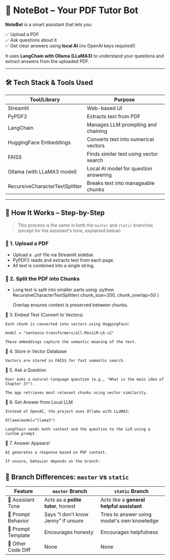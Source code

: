 # 📝 NoteBot – Your PDF Tutor Bot

**NoteBot** is a smart assistant that lets you:

✅ Upload a PDF  
✅ Ask questions about it  
✅ Get clear answers using **local AI** (no OpenAI keys required!)

It uses **LangChain with Ollama (LLaMA3)** to understand your questions and extract answers from the uploaded PDF.

---

## 🛠️ Tech Stack & Tools Used

| Tool/Library                        | Purpose                                      |
|------------------------------------|----------------------------------------------|
| Streamlit                          | Web-based UI                                 |
| PyPDF2                             | Extracts text from PDF                       |
| LangChain                          | Manages LLM prompting and chaining           |
| HuggingFace Embeddings             | Converts text into numerical vectors         |
| FAISS                              | Finds similar text using vector search       |
| Ollama (with LLaMA3 model)         | Local AI model for question answering        |
| RecursiveCharacterTextSplitter     | Breaks text into manageable chunks           |

---

## 🧠 How It Works – Step-by-Step

> This process is the same in both the `master` and `static` branches (except for the assistant's tone, explained below).

### 🔹 1. Upload a PDF
- Upload a `.pdf` file via Streamlit sidebar.  
- PyPDF2 reads and extracts text from each page.  
- All text is combined into a single string.

### 🔹 2. Split the PDF into Chunks
- Long text is split into smaller parts using: python
RecursiveCharacterTextSplitter(
    chunk_size=200, 
    chunk_overlap=50
)

    Overlap ensures context is preserved between chunks.

🔹 3. Embed Text (Convert to Vectors)

    Each chunk is converted into vectors using HuggingFace:

    model = "sentence-transformers/all-MiniLM-L6-v2"

    These embeddings capture the semantic meaning of the text.

🔹 4. Store in Vector Database

    Vectors are stored in FAISS for fast semantic search.

🔹 5. Ask a Question

    User asks a natural-language question (e.g., "What is the main idea of Chapter 3?").

    The app retrieves most relevant chunks using vector similarity.

🔹 6. Get Answer from Local LLM

    Instead of OpenAI, the project uses Ollama with LLaMA3:

    Ollama(model="llama3")

    LangChain sends both context and the question to the LLM using a custom prompt.

🔹 7. Answer Appears!

    AI generates a response based on PDF context.

    If unsure, behavior depends on the branch:
    
## 🌿 Branch Differences: `master` vs `static`

| Feature                | `master` Branch                        | `static` Branch                           |
|------------------------|----------------------------------------|-------------------------------------------|
| 🤖 Assistant Tone      | Acts as a **polite tutor**, honest     | Acts like a **general helpful assistant** |
| 📜 Prompt Behavior     | Says “I don’t know Jenny” if unsure    | Tries to answer using model's own knowledge |
| 💬 Prompt Template     | Encourages honesty                     | Encourages helpfulness                    |
| 🔄 Other Code Diff     | None                                   | None                                      |
